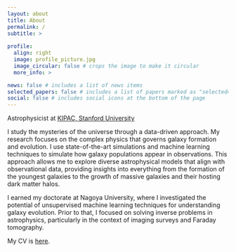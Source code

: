```yaml
---
layout: about
title: About
permalink: /
subtitle: >
    
profile:
  align: right
  image: profile_picture.jpg
  image_circular: false # crops the image to make it circular
  more_info: >

news: false # includes a list of news items
selected_papers: false # includes a list of papers marked as "selected={true}"
social: false # includes social icons at the bottom of the page
---
```


Astrophysicist at [KIPAC, Stanford University](https://kipac.stanford.edu)

I study the mysteries of the universe through a data-driven approach. My research focuses on the complex physics that governs galaxy formation and evolution. I use state-of-the-art simulations and machine learning techniques to simulate how galaxy populations appear in observations. This approach allows me to explore diverse astrophysical models that align with observational data, providing insights into everything from the formation of the youngest galaxies to the growth of massive galaxies and their hosting dark matter halos.

I earned my doctorate at Nagoya University, where I investigated the potential of unsupervised machine learning techniques for understanding galaxy evolution. Prior to that, I focused on solving inverse problems in astrophysics, particularly in the context of imaging surveys and Faraday tomography.

My CV is <a href = "Cooray_CV.pdf">here</a>. 



